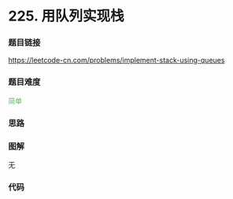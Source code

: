 # 225. 用队列实现栈

### 题目链接

https://leetcode-cn.com/problems/implement-stack-using-queues

### 题目难度

<font color=#5CB85C>简单</font>

### 思路



### 图解

无

### 代码

```python
```